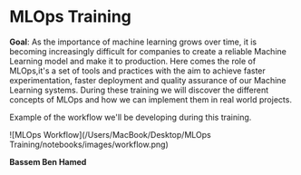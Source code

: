 # MLOps Training

**Goal**:
As the importance of machine learning grows over time, it is becoming increasingly difficult for companies to create a reliable Machine Learning model and make it to production. Here comes the role of MLOps,it's a set of tools and practices with the aim to achieve faster experimentation, faster deployment and quality assurance of our Machine Learning systems. During these training we will discover the different concepts of MLOps and how we can implement them in real world projects. 

Example of the workflow we'll be developing during this training.

![MLOps Workflow](/Users/MacBook/Desktop/MLOps Training/notebooks/images/workflow.png)

**Bassem Ben Hamed**


